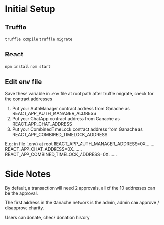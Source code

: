 # Initial Setup

## Truffle

<code>truffle compile</code>
<code>truffle migrate</code>

## React

<code>npm install</code>
<code>npm start</code>

## Edit env file

Save these variable in .env file at root path after truffle migrate, check for the contract addresses

1. Put your AuthManager contract address from Ganache as REACT_APP_AUTH_MANAGER_ADDRESS
2. Put your ChatApp contract address from Ganache as REACT_APP_CHAT_ADDRESS
3. Put your CombinedTimeLock contract address from Ganache as REACT_APP_COMBINED_TIMELOCK_ADDRESS

E.g: in file (.env) at root
REACT_APP_AUTH_MANAGER_ADDRESS=0X.......
REACT_APP_CHAT_ADDRESS=0X.......
REACT_APP_COMBINED_TIMELOCK_ADDRESS=0X.......

# Side Notes

By default, a transaction will need 2 approvals, all of the 10 addresses can be the approval.

The first address in the Ganache network is the admin, admin can approve / disapprove charity.

Users can donate, check donation history
